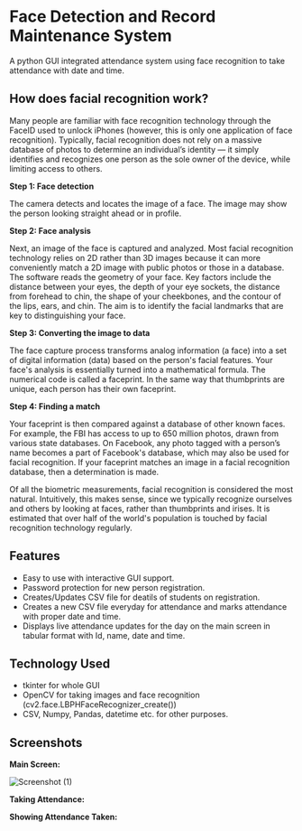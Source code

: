 # Face Detection and Record Maintenance  System 
 
 


A python GUI integrated attendance system using face recognition to take attendance with date and time.


## How does facial recognition work?

Many people are familiar with face recognition technology through the FaceID used to unlock iPhones (however, this is only one application of face recognition). Typically, facial recognition does not rely on a massive database of photos to determine an individual’s identity — it simply identifies and recognizes one person as the sole owner of the device, while limiting access to others.

**Step 1: Face detection**

The camera detects and locates the image of a face. The image may show the person looking straight ahead or in profile.

**Step 2: Face analysis**

Next, an image of the face is captured and analyzed. Most facial recognition technology relies on 2D rather than 3D images because it can more conveniently match a 2D image with public photos or those in a database. The software reads the geometry of your face. Key factors include the distance between your eyes, the depth of your eye sockets, the distance from forehead to chin, the shape of your cheekbones, and the contour of the lips, ears, and chin. The aim is to identify the facial landmarks that are key to distinguishing your face.

**Step 3: Converting the image to data**

The face capture process transforms analog information (a face) into a set of digital information (data) based on the person's facial features. Your face's analysis is essentially turned into a mathematical formula. The numerical code is called a faceprint. In the same way that thumbprints are unique, each person has their own faceprint.

**Step 4: Finding a match**

Your faceprint is then compared against a database of other known faces. For example, the FBI has access to up to 650 million photos, drawn from various state databases. On Facebook, any photo tagged with a person’s name becomes a part of Facebook's database, which may also be used for facial recognition. If your faceprint matches an image in a facial recognition database, then a determination is made.

Of all the biometric measurements, facial recognition is considered the most natural. Intuitively, this makes sense, since we typically recognize ourselves and others by looking at faces, rather than thumbprints and irises. It is estimated that over half of the world's population is touched by facial recognition technology regularly.


## Features

- Easy to use with interactive GUI support.
- Password protection for new person registration.
- Creates/Updates CSV file for deatils of students on registration.
- Creates a new CSV file everyday for attendance and marks attendance with proper date and time.
- Displays live attendance updates for the day on the main screen in tabular format with Id, name, date and time.


## Technology Used

- tkinter for whole GUI
- OpenCV for taking images and face recognition (cv2.face.LBPHFaceRecognizer_create())
- CSV, Numpy, Pandas, datetime etc. for other purposes.

## Screenshots

**Main Screen:**

![Screenshot (1)](https://user-images.githubusercontent.com/105539158/170645830-f9f31882-e399-4ece-acab-3c9f22e14220.png)


**Taking Attendance:**




**Showing Attendance Taken:**


